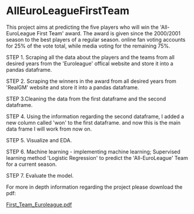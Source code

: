 # AllEuroLeagueFirstTeam

This project aims at predicting the five players who will win the 'All-EuroLeague First Team' award.
The award is given since the 2000/2001 season to the best players of a regular season. online fan voting accounts for 25% of the vote total, while media voting for the remaining 75%.

STEP 1. Scraping all the data about the players and the teams from all desired years from the 'Euroleague' offical website and store it into a pandas dataframe.


STEP 2. Scraping the winners in the award from all desired years from 'RealGM' website and store it into a pandas dataframe.



STEP 3.Cleaning the data from the first dataframe and the second dataframe.



STEP 4. Using the information regarding the second dataframe, I added a new column called 'won' to the first dataframe. and now this is the main data frame I will work from now on.


STEP 5. Visualize and EDA.


STEP 6. Machine learning - implementing machine learning; Supervised learning method 'Logistic Regression' to predict the 'All-EuroLeague' Team for a current season.


STEP 7. Evaluate the model.

For more in depth information regarding the project please download the pdf:

[First_Team_Euroleague.pdf](https://github.com/aviram-avivi/AllEuroLeagueFirstTeam/files/8320140/First_Team_Euroleague.pdf)
